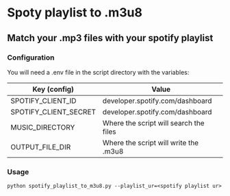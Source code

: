 # Spoty playlist to .m3u8

## Match your .mp3 files with your spotify playlist

### Configuration
You will need a .env file in the script directory with the variables:

| Key (config)                 | Value                |
|------------------------------|----------------------------------------|
| SPOTIFY_CLIENT_ID            | developer.spotify.com/dashboard        | 
| SPOTIFY_CLIENT_SECRET        | developer.spotify.com/dashboard        | 
| MUSIC_DIRECTORY              | Where the script will search the files | 
| OUTPUT_FILE_DIR              | Where the script will write the .m3u8  | 


### Usage

```
python spotify_playlist_to_m3u8.py --playlist_ur=<spotify playlist ur>
```
